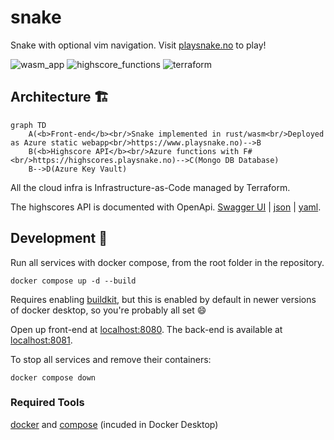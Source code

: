 # snake

Snake with optional vim navigation.
Visit [playsnake.no](https://www.playsnake.no) to play!

![wasm\_app](https://github.com/christianfosli/visnake-wasm/workflows/wasm_app/badge.svg)
![highscore\_functions](https://github.com/christianfosli/visnake-wasm/workflows/highscore_functions/badge.svg)
![terraform](https://github.com/christianfosli/snake/actions/workflows/terraform.yml/badge.svg)

## Architecture 🏗

```mermaid
graph TD
    A(<b>Front-end</b><br/>Snake implemented in rust/wasm<br/>Deployed as Azure static webapp<br/>https://www.playsnake.no)-->B
    B(<b>Highscore API</b><br/>Azure functions with F#<br/>https://highscores.playsnake.no)-->C(Mongo DB Database)
    B-->D(Azure Key Vault)
```

All the cloud infra is Infrastructure-as-Code managed by Terraform.

The highscores API is documented with OpenApi. [Swagger UI](https://highscores.playsnake.no/api/swagger/ui) |
[json](https://highscores.playsnake.no/api/swagger.json) | [yaml](https://highscores.playsnake.no/api/swagger.yaml).

## Development 🐳

Run all services with docker compose, from the root folder in the repository.

```console
docker compose up -d --build
```

Requires enabling [buildkit](https://docs.docker.com/develop/develop-images/build_enhancements/),
but this is enabled by default in newer versions of docker desktop, so you're probably all set :smile:


Open up front-end at [localhost:8080](http://localhost:8080).
The back-end is available at [localhost:8081](http://localhost:8081/api/swagger/ui).

To stop all services and remove their containers:

```console
docker compose down
```

### Required Tools

[docker](https://www.docker.com/) and [compose](https://github.com/docker/compose)
(incuded in Docker Desktop)
